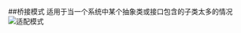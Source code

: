 ##桥接模式
适用于当一个系统中某个抽象类或接口包含的子类太多的情况  
![适配模式](https://sourcemaking.com/files/v2/content/patterns/Bridge_example-2x.png)